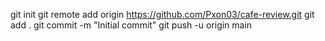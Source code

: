 git init
git remote add origin https://github.com/Pxon03/cafe-review.git
git add .
git commit -m "Initial commit"
git push -u origin main
